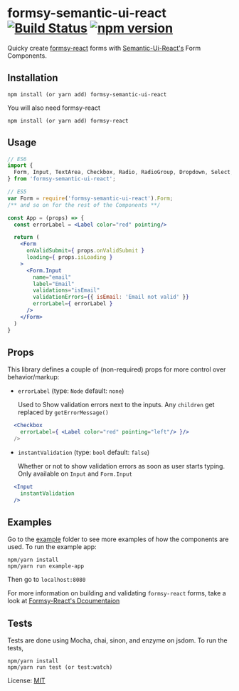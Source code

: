 # formsy-semantic-ui-react [![Build Status](https://travis-ci.org/zabute/formsy-semantic-ui-react.svg?branch=master)](https://travis-ci.org/zabute/formsy-semantic-ui-react) [![npm version](https://badge.fury.io/js/formsy-semantic-ui-react.svg)](https://badge.fury.io/js/formsy-semantic-ui-react)


Quicky create  [formsy-react](https://github.com/formsy/formsy-react) forms with [Semantic-Ui-React's](https://github.com/Semantic-Org/Semantic-UI-React) Form Components.

## Installation

```
npm install (or yarn add) formsy-semantic-ui-react
```

You will also need formsy-react

```
npm install (or yarn add) formsy-react
```

## Usage
```jsx
// ES6
import {
  Form, Input, TextArea, Checkbox, Radio, RadioGroup, Dropdown, Select,
} from 'formsy-semantic-ui-react';
```
```jsx
// ES5
var Form = require('formsy-semantic-ui-react').Form;
/** and so on for the rest of the Components **/
```
```jsx
const App = (props) => {
  const errorLabel = <Label color="red" pointing/>

  return (
    <Form
      onValidSubmit={ props.onValidSubmit }
      loading={ props.isLoading }
    >
      <Form.Input
        name="email"
        label="Email"
        validations="isEmail"
        validationErrors={{ isEmail: 'Email not valid' }}
        errorLabel={ errorLabel }
      />
    </Form>
  )
}
```

## Props
This library defines a couple of (non-required) props for more control over behavior/markup:

- ```errorLabel``` (type: ```Node``` default: ```none```)

  Used to Show validation errors next to the inputs. Any ```children``` get replaced by ```getErrorMessage()```

```jsx
  <Checkbox
    errorLabel={ <Label color="red" pointing="left"/> }/>
  />
```

- ```instantValidation``` (type: ```bool``` default: ```false```)

  Whether or not to show validation errors as soon as user starts typing. Only available on ```Input``` and ```Form.Input```

```jsx
  <Input
    instantValidation
  />
```

## Examples
Go to the [example](/example) folder to see more examples of how the components are used.
To run the example app:
```
npm/yarn install
npm/yarn run example-app
```
Then go to ```localhost:8080```

For more information on building and validating ```formsy-react``` forms, take a look at [Formsy-React's Dcoumentaion](https://github.com/formsy/formsy-react/blob/master/API.md)

## Tests
Tests are done using Mocha, chai, sinon, and enzyme on jsdom.
To run the tests,
```
npm/yarn install
npm/yarn run test (or test:watch)
```

License: [MIT](/LICENSE)
